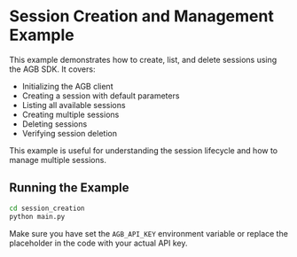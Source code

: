 # Session Creation and Management Example

This example demonstrates how to create, list, and delete sessions using the AGB SDK. It covers:

- Initializing the AGB client
- Creating a session with default parameters
- Listing all available sessions
- Creating multiple sessions
- Deleting sessions
- Verifying session deletion

This example is useful for understanding the session lifecycle and how to manage multiple sessions.

## Running the Example

```bash
cd session_creation
python main.py
```

Make sure you have set the `AGB_API_KEY` environment variable or replace the placeholder in the code with your actual API key.
